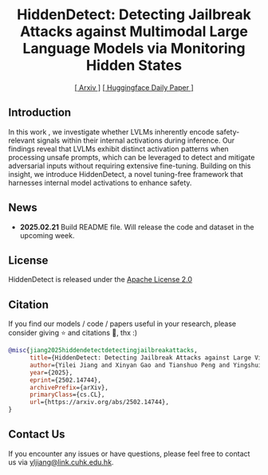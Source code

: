 <div align="center">
<h1>HiddenDetect: Detecting Jailbreak Attacks against Multimodal Large Language Models via Monitoring Hidden States</h1>


[[ Arxiv ]](https://arxiv.org/abs/2502.14744v1) [[ Huggingface Daily Paper ]](https://huggingface.co/papers/2502.14744) 

</div>

## Introduction
In this work , we investigate whether LVLMs inherently encode safety-relevant signals within their internal activations during inference. Our findings reveal that LVLMs exhibit distinct activation patterns when processing unsafe prompts, which can be leveraged to detect and mitigate adversarial inputs without requiring extensive fine-tuning. Building on this insight, we introduce HiddenDetect, a novel tuning-free framework that harnesses internal model activations to enhance safety.

## News
- **2025.02.21** Build README file. Will release the code and dataset in the upcoming week.

## License
HiddenDetect is released under the [Apache License 2.0](LICENSE)

## Citation
If you find our models / code / papers useful in your research, please consider giving ⭐ and citations 📝, thx :)  
```bibtex
@misc{jiang2025hiddendetectdetectingjailbreakattacks,
      title={HiddenDetect: Detecting Jailbreak Attacks against Large Vision-Language Models via Monitoring Hidden States}, 
      author={Yilei Jiang and Xinyan Gao and Tianshuo Peng and Yingshui Tan and Xiaoyong Zhu and Bo Zheng and Xiangyu Yue},
      year={2025},
      eprint={2502.14744},
      archivePrefix={arXiv},
      primaryClass={cs.CL},
      url={https://arxiv.org/abs/2502.14744}, 
}
```

## Contact Us
If you encounter any issues or have questions, please feel free to contact us via yljiang@link.cuhk.edu.hk.
